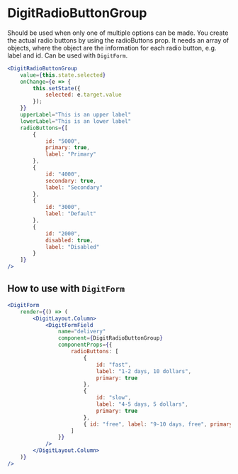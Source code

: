 # DigitRadioButtonGroup

Should be used when only one of multiple options can be made. You create the actual radio buttons by using the radioButtons prop. It needs an array of objects, where the object are the information for each radio button, e.g. label and id. Can be used with `DigitForm`.

```jsx
<DigitRadioButtonGroup
    value={this.state.selected}
    onChange={e => {
        this.setState({
            selected: e.target.value
        });
    }}
    upperLabel="This is an upper label"
    lowerLabel="This is an lower label"
    radioButtons={[
        {
            id: "5000",
            primary: true,
            label: "Primary"
        },
        {
            id: "4000",
            secondary: true,
            label: "Secondary"
        },
        {
            id: "3000",
            label: "Default"
        },
        {
            id: "2000",
            disabled: true,
            label: "Disabled"
        }
    ]}
/>
```

## How to use with `DigitForm`

```jsx
<DigitForm
    render={() => (
        <DigitLayout.Column>
            <DigitFormField
                name="delivery"
                component={DigitRadioButtonGroup}
                componentProps={{
                    radioButtons: [
                        {
                            id: "fast",
                            label: "1-2 days, 10 dollars",
                            primary: true
                        },
                        {
                            id: "slow",
                            label: "4-5 days, 5 dollars",
                            primary: true
                        },
                        { id: "free", label: "9-10 days, free", primary: true }
                    ]
                }}
            />
        </DigitLayout.Column>
    )}
/>
```
